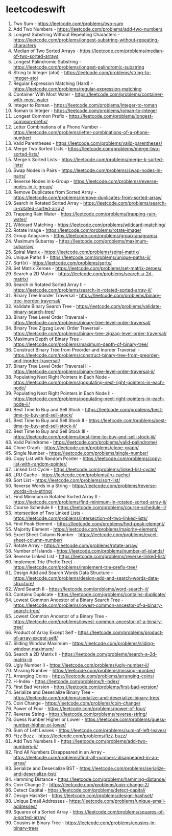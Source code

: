 # leetcodeswift

 1. Two Sum	- https://leetcode.com/problems/two-sum
 2. Add Two Numbers - https://leetcode.com/problems/add-two-numbers
 3. Longest Substring Without Repeating Characters - https://leetcode.com/problems/longest-substring-without-repeating-characters
 4. Median of Two Sorted Arrays - https://leetcode.com/problems/median-of-two-sorted-arrays
 5. Longest Palindromic Substring - https://leetcode.com/problems/longest-palindromic-substring
 6. String to Integer (atoi) - https://leetcode.com/problems/string-to-integer-atoi
 7. Regular Expression Matching (Hard) - https://leetcode.com/problems/regular-expression-matching
 8. Container With Most Water - https://leetcode.com/problems/container-with-most-water
 9. Integer to Roman - https://leetcode.com/problems/integer-to-roman
 10. Roman to Integer - https://leetcode.com/problems/roman-to-integer
 11. Longest Common Prefix - https://leetcode.com/problems/longest-common-prefix/
 12. Letter Combinations of a Phone Number - https://leetcode.com/problems/letter-combinations-of-a-phone-number/
 13. Valid Parentheses - https://leetcode.com/problems/valid-parentheses/
 14. Merge Two Sorted Lists - https://leetcode.com/problems/merge-two-sorted-lists/
 15. Merge k Sorted Lists - https://leetcode.com/problems/merge-k-sorted-lists/
 16. Swap Nodes in Pairs - https://leetcode.com/problems/swap-nodes-in-pairs/
 17. Reverse Nodes in k-Group - https://leetcode.com/problems/reverse-nodes-in-k-group/
 18. Remove Duplicates from Sorted Array - https://leetcode.com/problems/remove-duplicates-from-sorted-array/
 19. Search in Rotated Sorted Array - https://leetcode.com/problems/search-in-rotated-sorted-array/
 20. Trapping Rain Water - https://leetcode.com/problems/trapping-rain-water/
 21. Wildcard Matching - https://leetcode.com/problems/wildcard-matching/
 22. Rotate Image - https://leetcode.com/problems/rotate-image/
 23. Group Anagrams - https://leetcode.com/problems/group-anagrams/
 24. Maximum Subarray - https://leetcode.com/problems/maximum-subarray/
 25. Spiral Matrix - https://leetcode.com/problems/spiral-matrix/
 26. Unique Paths II - https://leetcode.com/problems/unique-paths-ii/
 27. Sqrt(x) - https://leetcode.com/problems/sqrtx/
 28. Set Matrix Zeroes - https://leetcode.com/problems/set-matrix-zeroes/
 29. Search a 2D Matrix - https://leetcode.com/problems/search-a-2d-matrix/
 30. Search in Rotated Sorted Array II - https://leetcode.com/problems/search-in-rotated-sorted-array-ii/
 31. Binary Tree Inorder Traversal - https://leetcode.com/problems/binary-tree-inorder-traversal/
 32. Validate Binary Search Tree - https://leetcode.com/problems/validate-binary-search-tree/
 33. Binary Tree Level Order Traversal - https://leetcode.com/problems/binary-tree-level-order-traversal/
 34. Binary Tree Zigzag Level Order Traversal - https://leetcode.com/problems/binary-tree-zigzag-level-order-traversal/
 35. Maximum Depth of Binary Tree - https://leetcode.com/problems/maximum-depth-of-binary-tree/
 36. Construct Binary Tree from Preorder and Inorder Traversal - https://leetcode.com/problems/construct-binary-tree-from-preorder-and-inorder-traversal/
 37. Binary Tree Level Order Traversal II - https://leetcode.com/problems/binary-tree-level-order-traversal-ii/
 38. Populating Next Right Pointers in Each Node - https://leetcode.com/problems/populating-next-right-pointers-in-each-node/
 39. Populating Next Right Pointers in Each Node II - https://leetcode.com/problems/populating-next-right-pointers-in-each-node-ii/
 40. Best Time to Buy and Sell Stock - https://leetcode.com/problems/best-time-to-buy-and-sell-stock/
 41. Best Time to Buy and Sell Stock II - https://leetcode.com/problems/best-time-to-buy-and-sell-stock-ii/
 42. Best Time to Buy and Sell Stock III - https://leetcode.com/problems/best-time-to-buy-and-sell-stock-iii/
 43. Valid Palindrome - https://leetcode.com/problems/valid-palindrome/
 44. Clone Graph - https://leetcode.com/problems/clone-graph/
 45. Single Number - https://leetcode.com/problems/single-number/
 46. Copy List with Random Pointer - https://leetcode.com/problems/copy-list-with-random-pointer/
 47. Linked List Cycle - https://leetcode.com/problems/linked-list-cycle/
 48. LRU Cache - https://leetcode.com/problems/lru-cache/
 49. Sort List - https://leetcode.com/problems/sort-list/
 50. Reverse Words in a String - https://leetcode.com/problems/reverse-words-in-a-string/
 51. Find Minimum in Rotated Sorted Array II - https://leetcode.com/problems/find-minimum-in-rotated-sorted-array-ii/
 52. Course Schedule II - https://leetcode.com/problems/course-schedule-ii/
 53. Intersection of Two Linked Lists - https://leetcode.com/problems/intersection-of-two-linked-lists/
 54. Find Peak Element - https://leetcode.com/problems/find-peak-element/
 55. Majority Element - https://leetcode.com/problems/majority-element/
 56. Excel Sheet Column Number - https://leetcode.com/problems/excel-sheet-column-number/
 57. Rotate Array - https://leetcode.com/problems/rotate-array/
 58. Number of Islands - https://leetcode.com/problems/number-of-islands/
 59. Reverse Linked List - https://leetcode.com/problems/reverse-linked-list/
 60. Implement Trie (Prefix Tree) - https://leetcode.com/problems/implement-trie-prefix-tree/
 61. Design Add and Search Words Data Structure - https://leetcode.com/problems/design-add-and-search-words-data-structure/
 62. Word Search II - https://leetcode.com/problems/word-search-ii/
 63. Contains Duplicate - https://leetcode.com/problems/contains-duplicate/
 64. Lowest Common Ancestor of a Binary Search Tree - https://leetcode.com/problems/lowest-common-ancestor-of-a-binary-search-tree/
 65. Lowest Common Ancestor of a Binary Tree - https://leetcode.com/problems/lowest-common-ancestor-of-a-binary-tree/
 66. Product of Array Except Self - https://leetcode.com/problems/product-of-array-except-self/
 67. Sliding Window Maximum - https://leetcode.com/problems/sliding-window-maximum/
 68. Search a 2D Matrix II - https://leetcode.com/problems/search-a-2d-matrix-ii/
 69. Ugly Number II - https://leetcode.com/problems/ugly-number-ii/
 70. Missing Number - https://leetcode.com/problems/missing-number/
 71. Arranging Coins - https://leetcode.com/problems/arranging-coins/
 72. H-Index - https://leetcode.com/problems/h-index/
 73. First Bad Version - https://leetcode.com/problems/first-bad-version/
 74. Serialize and Deserialize Binary Tree - https://leetcode.com/problems/serialize-and-deserialize-binary-tree/
 75. Coin Change - https://leetcode.com/problems/coin-change/
 76. Power of Four - https://leetcode.com/problems/power-of-four/
 77. Reverse String - https://leetcode.com/problems/reverse-string/
 78. Guess Number Higher or Lower - https://leetcode.com/problems/guess-number-higher-or-lower/
 79. Sum of Left Leaves - https://leetcode.com/problems/sum-of-left-leaves/
 80. Fizz Buzz - https://leetcode.com/problems/fizz-buzz/
 81. Add Two Numbers II - https://leetcode.com/problems/add-two-numbers-ii/
 82. Find All Numbers Disappeared in an Array - https://leetcode.com/problems/find-all-numbers-disappeared-in-an-array/
 83. Serialize and Deserialize BST - https://leetcode.com/problems/serialize-and-deserialize-bst/
 84. Hamming Distance - https://leetcode.com/problems/hamming-distance/
 85. Coin Change 2 - https://leetcode.com/problems/coin-change-2/
 86. Detect Capital - https://leetcode.com/problems/detect-capital/
 87. Design HashSet - https://leetcode.com/problems/design-hashset/
 88. Unique Email Addresses - https://leetcode.com/problems/unique-email-addresses/
 89. Squares of a Sorted Array - https://leetcode.com/problems/squares-of-a-sorted-array/
 90. Cousins in Binary Tree - https://leetcode.com/problems/cousins-in-binary-tree/
 

